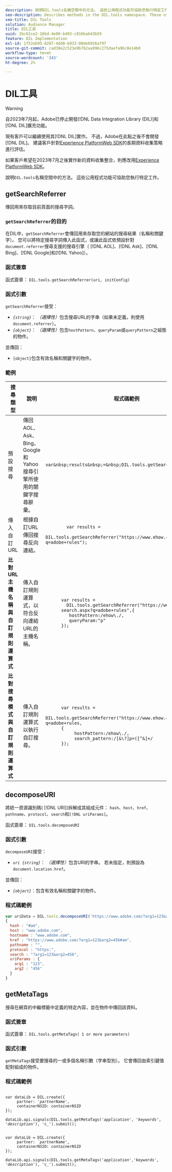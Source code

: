 ```yaml
---
description: 說明DIL.tools名稱空間中的方法。 這些公用程式功能可協助您執行特定工作。
seo-description: Describes methods in the DIL.tools namespace. These utility functions help you perform specific tasks.
seo-title: DIL Tools
solution: Audience Manager
title: DIL工具
uuid: 2bc62ce2-16bd-4e80-b493-c816ba643b59
feature: DIL Implementation
exl-id: 1f52eb95-8287-4dd0-b933-00de6926a797
source-git-commit: cad38e2c523e9b762aa996c275daefa96c8e14b0
workflow-type: tm+mt
source-wordcount: '343'
ht-degree: 2%

---
```


# DIL工具

>[!WARNING]
>
>自2023年7月起，Adobe已停止開發[!DNL Data Integration Library (DIL)]和[!DNL DIL]擴充功能。
>
>現有客戶可以繼續使用其[!DNL DIL]實作。 不過，Adobe在此點之後不會開發[!DNL DIL]。 建議客戶針對[Experience PlatformWeb SDK](https://experienceleague.adobe.com/docs/experience-platform/edge/home.html?lang=en)的長期資料收集策略進行評估。
>
>如果客戶希望在2023年7月之後實作新的資料收集整合，則應改用[Experience PlatformWeb SDK](https://experienceleague.adobe.com/docs/experience-platform/edge/home.html?lang=en)。

說明`DIL.tools`名稱空間中的方法。 這些公用程式功能可協助您執行特定工作。

<!-- 

c_dil_functions.xml

 -->

## getSearchReferrer

傳回用來存取目前頁面的搜尋字詞。

<!-- 

r_dil_get_search_referrer.xml

 -->

### `getSearchReferrer`的目的

在DIL中，`getSearchReferrer`會傳回用來存取您的網站的搜尋結果（名稱和關鍵字）。 您可以將特定搜尋字詞傳入此函式，或讓此函式依預設針對`document.referrer`搜尋支援的搜尋引擎（ [!DNL AOL]、[!DNL Ask]、[!DNL Bing]、[!DNL Google]和[!DNL Yahoo]）。

### 函式簽章

函式簽章： `DIL.tools.getSearchReferrer(uri, initConfig)`

### 函式引數

`getSearchReferrer`接受：

* *`{string}`*： *（選擇性）*&#x200B;包含搜尋URL的字串（如果未定義，則使用`document.referrer`）。
* *`{object}`*： *（選擇性）*&#x200B;包含`hostPattern`、`queryParam`或`queryPattern`之組態的物件。

並傳回：

* `{object}`包含有效名稱和關鍵字的物件。

### 範例

<table id="table_D035276601EC428295E4D619F05BB8D0"> 
 <thead> 
  <tr> 
   <th> 搜尋類型 </th> 
   <th> 說明 </th> 
   <th> 程式碼範例 </th> 
  </tr> 
 </thead>
 <tbody> 
  <tr> 
   <td> 預設搜尋</td> 
   <td> 傳回AOL、Ask、Bing、Google和Yahoo搜尋引擎所使用的關鍵字搜尋辭彙。 </td> 
   <td>
      <code>var&amp;nbsp;results&amp;nbsp;=&amp;nbsp;DIL.tools.getSearchReferrer();</code> 
  </td>
  </tr> 
  <tr> 
   <td>傳入自訂URL</td> 
   <td>根據自訂URL傳回搜尋反向連結。</td> 
   <td> 
  <code>
        var&nbsp;results&nbsp;= 
        DIL.tools.getSearchReferrer("https://www.ehow.com/search.aspx?q=adobe+rules");
  </code>
</td> 
  </tr> 
  <tr> 
   <td> <b>比對URL主機名稱與自訂規則運算式</b></td> 
   <td> 傳入自訂規則運算式，以符合反向連結URL的主機名稱。 </td> 
   <td> 
  <code>
      var results = 
        DIL.tools.getSearchReferrer("https://www.ehow.com/
      search.aspx?q=adobe+rules",{ 
      &nbsp;&nbsp;&nbsp;hostPattern:/ehow\./, 
      &nbsp;&nbsp;&nbsp;queryParam:"p" 
      }); 
  </code>
  </td></tr> 
  <tr> 
   <td> <b>比對搜尋模式與自訂規則運算式</b> </td> 
   <td> 傳入自訂規則運算式以執行自訂搜尋。 </td> 
   <td> 
    <code>
      var&nbsp;results&nbsp;= 
      DIL.tools.getSearchReferrer("https://www.ehow.com/search.aspx?q=adobe+rules,
      {
        &nbsp;&nbsp;&nbsp;hostPattern:/ehow\./, 
        &nbsp;&nbsp;&nbsp;search_pattern:/[&amp;\?]p=([^&amp;]+/ 
      });
    </code>
   </td> 
  </tr> 
 </tbody> 
</table>

## decomposeURI

將統一資源識別碼( [!DNL URI])拆解成其組成元件： `hash`、`host`、`href`、`pathname`、`protocol`、`search`和`[!DNL uriParams]`。

<!-- 

r_dil_decompose.xml

 -->

函式簽章： `DIL.tools.decomposeURI`

### 函式引數

`decomposeURI`接受：

* *`uri {string}`*： *（選擇性）*&#x200B;包含URI的字串。 若未指定，則預設為`document.location.href`。

並傳回：

* *`{object}`*：包含有效名稱和關鍵字的物件。

### 程式碼範例


```javascript
var uriData = DIL.tools.decomposeURI('https://www.adobe.com/?arg1=123&arg2=456#am'); 
{ 
  hash : "#am", 
  host : "www.adobe.com", 
  hostname : "www.adobe.com", 
  href : "https://www.adobe.com/?arg1=123&arg2=456#am", 
  pathname : "", 
  protocol : "https:", 
  search : "?arg1=123&arg2=456", 
  uriParams : { 
    arg1 : "123", 
    arg2 : "456" 
  } 
}
```

## getMetaTags

搜尋在網頁的中繼標籤中定義的特定內容，並在物件中傳回該資料。

<!-- 

r_dil_get_metatags.xml

 -->

### 函式簽章

函式簽章： `DIL.tools.getMetaTags( 1 or more parameters)`

### 函式引數

`getMetaTags`接受要搜尋的一或多個名稱引數（字串型別）。 它會傳回由索引鍵值配對組成的物件。

### 程式碼範例

<pre class="javascript"><code>
var dataLib = DIL.create({ 
     partner: '<i>partnerName'</i>, 
     containerNSID: <i>containerNSID</i> 
}); 

dataLib.api.signals(DIL.tools.getMetaTags('<i>application</i>', '<i>keywords</i>',  '<i>description</i>'), 'c_').submit();
</code></pre>

<pre><code>
var dataLib = DIL.create({ 
     partner: <i>`partnerName'</i>, 
     containerNSID: <i>containerNSID</i> 
}); 

dataLib.api.signals(DIL.tools.getMetaTags('<i>application</i>','<i>keywords</i>', '<i>description</i>'), 'c_').submit();
</code></pre>
